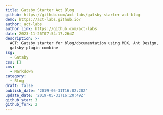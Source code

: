 ```yaml
---
title: Gatsby Starter Act Blog
github: https://github.com/act-labs/gatsby-starter-act-blog
demo: https://act-labs.github.io/
author: act-labs
author_link: https://github.com/act-labs
date: 2023-11-26T07:54:17.264Z
description: >-
  ACT: Gatsby starter for blog/documentation using MDX, Ant Design,
  gatsby-plugin-combine
ssg:
  - Gatsby
css: []
cms:
  - Markdown
category:
  - Blog
draft: false
publish_date: '2019-05-31T16:02:20Z'
update_date: '2019-05-31T16:20:49Z'
github_star: 3
github_fork: 2
---
```

